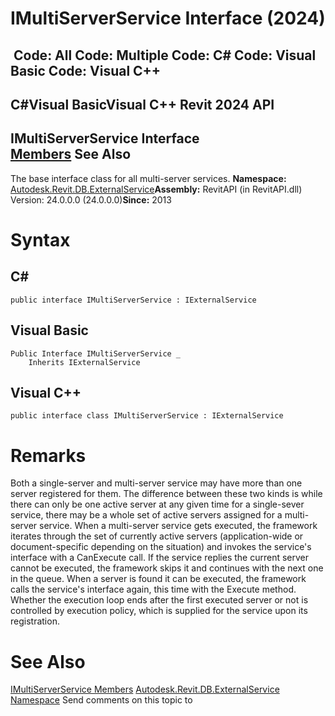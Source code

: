 # IMultiServerService Interface (2024)

﻿
 Code: All Code: Multiple Code: C# Code: Visual Basic Code: Visual C++   
---  
C#Visual BasicVisual C++
Revit 2024 API  
---  
IMultiServerService Interface  
[Members](a46e335f-d698-b7c9-bd9c-a6701454d167.md "IMultiServerService Members") See Also  
---  
The base interface class for all multi-server services. 
**Namespace:** [Autodesk.Revit.DB.ExternalService](a88f2d1d-c02f-a901-9543-44e4b5dd5fc9.md "Autodesk.Revit.DB.ExternalService Namespace")**Assembly:** RevitAPI (in RevitAPI.dll) Version: 24.0.0.0 (24.0.0.0)**Since:** 2013 
# Syntax
C#  
---  
```text
public interface IMultiServerService : IExternalService
```
  
Visual Basic  
---  
```text
Public Interface IMultiServerService _
	Inherits IExternalService
```
  
Visual C++  
---  
```text
public interface class IMultiServerService : IExternalService
```
  
# Remarks
Both a single-server and multi-server service may have more than one server registered for them. The difference between these two kinds is while there can only be one active server at any given time for a single-sever service, there may be a whole set of active servers assigned for a multi-server service. 
When a multi-server service gets executed, the framework iterates through the set of currently active servers (application-wide or document-specific depending on the situation) and invokes the service's interface with a CanExecute call. If the service replies the current server cannot be executed, the framework skips it and continues with the next one in the queue. When a server is found it can be executed, the framework calls the service's interface again, this time with the Execute method. Whether the execution loop ends after the first executed server or not is controlled by execution policy, which is supplied for the service upon its registration. 
# See Also
[IMultiServerService Members](a46e335f-d698-b7c9-bd9c-a6701454d167.md "IMultiServerService Members")
[Autodesk.Revit.DB.ExternalService Namespace](a88f2d1d-c02f-a901-9543-44e4b5dd5fc9.md "Autodesk.Revit.DB.ExternalService Namespace")
Send comments on this topic to 